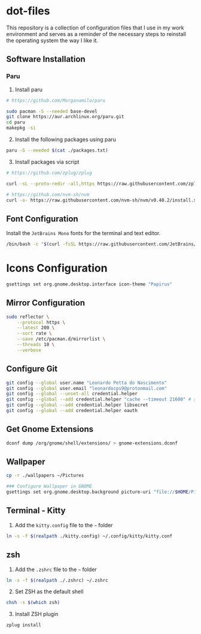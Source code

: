 # dot-files

This repository is a collection of configuration files that I use in my work environment and serves as a reminder of the necessary steps to reinstall the operating system the way I like it.

## Software Installation

### Paru

1. Install paru

```bash
# https://github.com/Morganamilo/paru

sudo pacman -S --needed base-devel
git clone https://aur.archlinux.org/paru.git
cd paru
makepkg -si
```

2. Install the following packages using paru

```bash
paru -S --needed $(cat ./packages.txt)
```

3. Install packages via script

```bash
# https://github.com/zplug/zplug

curl -sL --proto-redir -all,https https://raw.githubusercontent.com/zplug/installer/master/installer.zsh | zsh

# https://github.com/nvm-sh/nvm
curl -o- https://raw.githubusercontent.com/nvm-sh/nvm/v0.40.2/install.sh | zsh
```

## Font Configuration

Install the `JetBrains Mono` fonts for the terminal and text editor.

```bash
/bin/bash -c "$(curl -fsSL https://raw.githubusercontent.com/JetBrains/JetBrainsMono/master/install_manual.sh)"
```

# Icons Configuration

```bash
gsettings set org.gnome.desktop.interface icon-theme "Papirus"
```

## Mirror Configuration

```bash
sudo reflector \
    --protocol https \
    --latest 200 \
    --sort rate \
    --save /etc/pacman.d/mirrorlist \
    --threads 10 \
    --verbose
```

## Configure Git

```bash
git config --global user.name "Leonardo Petta do Nascimento"
git config --global user.email "leonardocps9@protonmail.com"
git config --global --unset-all credential.helper
git config --global --add credential.helper "cache --timeout 21600" # six hours
git config --global --add credential.helper libsecret
git config --global --add credential.helper oauth
```

## Get Gnome Extensions

```bash
dconf dump /org/gnome/shell/extensions/ > gnome-extensions.dconf
```

## Wallpaper

```bash
cp -r ./wallpapers ~/Pictures

### Configure Wallpaper in GNOME
gsettings set org.gnome.desktop.background picture-uri "file://$HOME/Pictures/wallpapers/<wallpaper-name>"
```

## Terminal - Kitty

1. Add the `kitty.config` file to the `~` folder

```bash
ln -s -f $(realpath ./kitty.config) ~/.config/kitty/kitty.conf
```

## zsh

1. Add the `.zshrc` file to the `~` folder

```bash
ln -s -f $(realpath ./.zshrc) ~/.zshrc
```

2. Set ZSH as the default shell

```bash
chsh -s $(which zsh)
```

3. Install ZSH plugin

```bash
zplug install
```
